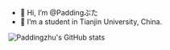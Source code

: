 - 👋 Hi, I’m @Paddingぶた
- 👀 I’m a student in Tianjin University, China.

<!---
Paddingbuta/Paddingbuta is a ✨ special ✨ repository because its `README.md` (this file) appears on your GitHub profile.
You can click the Preview link to take a look at your changes.
--->
![Paddingzhu's GitHub stats](https://github-readme-stats.vercel.app/api?username=paddingbuta&show_icons=true&theme=radical)
